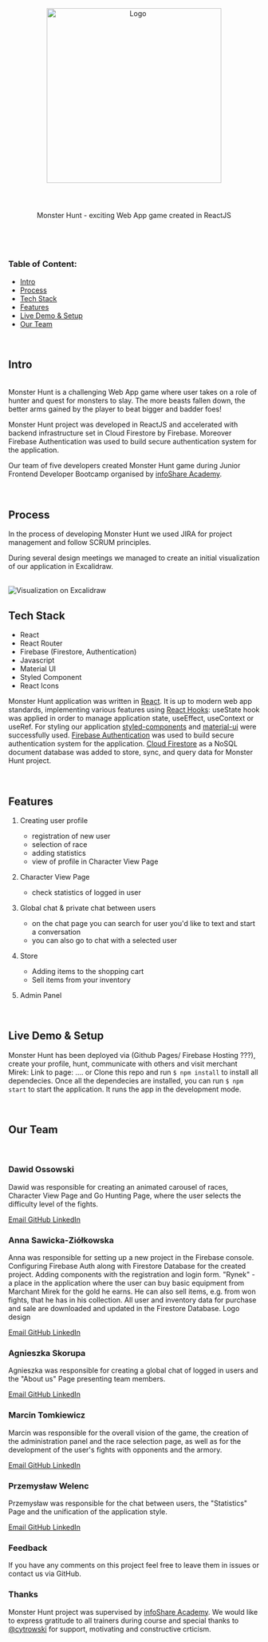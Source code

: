 <div align="center">
<img  src="https://firebasestorage.googleapis.com/v0/b/monster-hunt-v1.appspot.com/o/logo-monster-hunt.png?alt=media&token=9e1bc6fd-5b99-4c3a-9b18-091a7a3f5fb8"  alt="Logo" width="350px">
</div>
<br>
<div align="center">

#

Monster Hunt - exciting Web App game created in ReactJS

#

</div>

<br>

### Table of Content:

- [Intro](#intro)
- [Process](#process)
- [Tech Stack](#tech-stack)
- [Features](#features)
- [Live Demo & Setup](#live-demo-&-setup)
- [Our Team](#our-scrum-developement-team)

<br>

## Intro

<br>
Monster Hunt is a challenging Web App game where user takes on a role of hunter and quest for monsters to slay. The more beasts fallen down, the better arms gained by the player to beat bigger and badder foes!

Monster Hunt project was developed in ReactJS and accelerated with backend infrastructure set in Cloud Firestore by Firebase. Moreover Firebase Authentication was used to build secure authentication system for the application.

Our team of five developers created Monster Hunt game during Junior Frontend Developer Bootcamp organised by [infoShare Academy](https://github.com/infoshareacademy).

<br>

## Process

In the process of developing Monster Hunt we used JIRA for project management and follow SCRUM principles.

During several design meetings we managed to create an initial visualization of our application in Excalidraw.

 <br>

<img src="https://firebasestorage.googleapis.com/v0/b/monster-hunt-v1.appspot.com/o/excalidraw.png?alt=media&token=58545bcf-db48-4161-97ec-8af8f38fffcf" alt="Visualization on Excalidraw">

## Tech Stack

- React
- React Router
- Firebase (Firestore, Authentication)
- Javascript
- Material UI
- Styled Component
- React Icons

Monster Hunt application was written in <a href="https://en.reactjs.org/" target="_blank">React</a>.
It is up to modern web app standards, implementing various features using <a href="https://en.reactjs.org/docs/hooks-intro.html" target="_blank">React Hooks</a>: useState hook was applied in order to manage application state, useEffect, useContext or useRef.
For styling our application <a href="https://styled-components.com/" target="_blank">styled-components</a> and <a href="https://material-ui.com/" target="_blank">material-ui</a> were successfully used.
<a href="https://firebase.google.com/products/auth" target="_blank">Firebase Authentication</a> was used to build secure authentication system for the application.
<a href="https://firebase.google.com/products/firestore" target="_blank">Cloud Firestore</a> as a NoSQL document database was added to store, sync, and query data for Monster Hunt project.

<br>

## Features

1. Creating user profile

   - registration of new user
   - selection of race
   - adding statistics
   - view of profile in Character View Page

2. Character View Page

   - check statistics of logged in user

3. Global chat & private chat between users

   - on the chat page you can search for user you'd like to text and start a conversation
   - you can also go to chat with a selected user

4. Store

   - Adding items to the shopping cart
   - Sell items from your inventory

5. Admin Panel

<br>

## Live Demo & Setup

Monster Hunt has been deployed via (Github Pages/ Firebase Hosting ???), create your profile, hunt, communicate with others and visit merchant Mirek: Link to page: ....
or
Clone this repo and run `$ npm install` to install all dependecies.
Once all the dependecies are installed, you can run `$ npm start` to start the application.
It runs the app in the development mode.

<br>

## Our Team

<br>

### Dawid Ossowski

Dawid was responsible for creating an animated carousel of races, Character View Page and Go Hunting Page, where the user selects the difficulty level of the fights.

[Email ](ossowski.dawid@gmail.com)
[GitHub ](https://github.com/ossowskid)
[LinkedIn ](https://www.linkedin.com/in/dawid-ossowski/)

### Anna Sawicka-Ziółkowska

Anna was responsible for setting up a new project in the Firebase console. Configuring Firebase Auth along with Firestore Database for the created project. Adding components with the registration and login form.
"Rynek" - a place in the application where the user can buy basic equipment from Marchant Mirek for the gold he earns. He can also sell items, e.g. from won fights, that he has in his collection. All user and inventory data for purchase and sale are downloaded and updated in the Firestore Database.
Logo design

[Email ](aniasawicka@gmail.com)
[GitHub ](https://github.com/AnnaSawickaZiolkowska)
[LinkedIn ](https://www.linkedin.com/in/AnnaSawickaZiolkowska/)

### Agnieszka Skorupa

Agnieszka was responsible for creating a global chat of logged in users and the "About us" Page presenting team members.

[Email ](agnieszka.agata.skorupa@gmail.com)
[GitHub ](https://github.com/agaskorupa)
[LinkedIn ](https://www.linkedin.com/in/agnieszka-agata-skorupa)

### Marcin Tomkiewicz

Marcin was responsible for the overall vision of the game, the creation of the administration panel and the race selection page, as well as for the development of the user's fights with opponents and the armory.

[Email ](marc.tomk@gmail.com)
[GitHub ](https://github.com/MarcinTomkiewicz)
[LinkedIn ](https://www.linkedin.com/in/marcintomkiewicz)

### Przemysław Welenc

Przemysław was responsible for the chat between users, the "Statistics" Page and the unification of the application style.

[Email ](przewelenc@gmail.com)
[GitHub ](https://github.com/Przemo246)
[LinkedIn ](https://www.linkedin.com/in/przemyslaw-welenc)

### Feedback

If you have any comments on this project feel free to leave them in issues or contact us via GitHub.

### Thanks

Monster Hunt project was supervised by [infoShare Academy](https://github.com/infoshareacademy).
We would like to express gratitude to all trainers during course and special thanks to <a href="https://github.com/cytrowski">@cytrowski</a> for support, motivating and constructive crticism.
